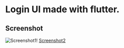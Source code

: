 # Login UI made with flutter.

## Screenshot

![Screenshot1](https://github.com/hawier-dev/flutter-login-ui/blob/main/screenshots/login1.png)! [Screenshot2](https://github.com/hawier-dev/flutter-login-ui/blob/main/screenshots/login2.png)
